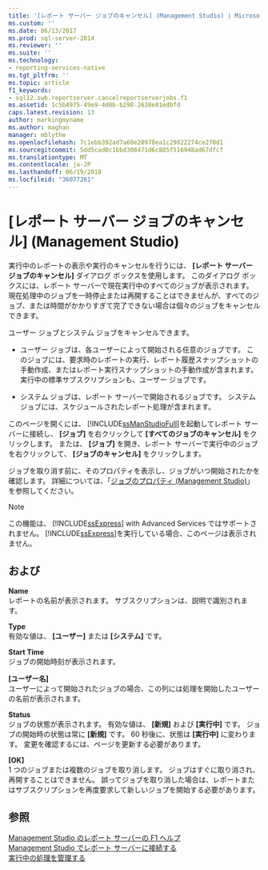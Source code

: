 ```yaml
---
title: '[レポート サーバー ジョブのキャンセル] (Management Studio) | Microsoft Docs'
ms.custom: ''
ms.date: 06/13/2017
ms.prod: sql-server-2014
ms.reviewer: ''
ms.suite: ''
ms.technology:
- reporting-services-native
ms.tgt_pltfrm: ''
ms.topic: article
f1_keywords:
- sql12.swb.reportserver.cancelreportserverjobs.f1
ms.assetid: 1c5b4975-49e9-4d0b-b298-2638e81edbfd
caps.latest.revision: 13
author: markingmyname
ms.author: maghan
manager: mblythe
ms.openlocfilehash: 7c1ebb392ad7a60e28978ea1c29822274ce278d1
ms.sourcegitcommit: 5dd5cad0c1bbd308471d6c885f516948ad67dfcf
ms.translationtype: MT
ms.contentlocale: ja-JP
ms.lasthandoff: 06/19/2018
ms.locfileid: "36077261"
---
```

# <a name="cancel-report-server-jobs-management-studio"></a>[レポート サーバー ジョブのキャンセル] (Management Studio)
  実行中のレポートの表示や実行のキャンセルを行うには、 **[レポート サーバー ジョブのキャンセル]** ダイアログ ボックスを使用します。 このダイアログ ボックスには、レポート サーバーで現在実行中のすべてのジョブが表示されます。 現在処理中のジョブを一時停止または再開することはできませんが、すべてのジョブ、または時間がかかりすぎて完了できない場合は個々のジョブをキャンセルできます。  
  
 ユーザー ジョブとシステム ジョブをキャンセルできます。  
  
-   ユーザー ジョブは、各ユーザーによって開始される任意のジョブです。 このジョブには、要求時のレポートの実行、レポート履歴スナップショットの手動作成、またはレポート実行スナップショットの手動作成が含まれます。 実行中の標準サブスクリプションも、ユーザー ジョブです。  
  
-   システム ジョブは、レポート サーバーで開始されるジョブです。 システム ジョブには、スケジュールされたレポート処理が含まれます。  
  
 このページを開くには、 [!INCLUDE[ssManStudioFull](../../includes/ssmanstudiofull-md.md)]を起動してレポート サーバーに接続し、 **[ジョブ]** を右クリックして **[すべてのジョブのキャンセル]** をクリックします。 または、 **[ジョブ]** を開き、レポート サーバーで実行中のジョブを右クリックして、 **[ジョブのキャンセル]** をクリックします。  
  
 ジョブを取り消す前に、そのプロパティを表示し、ジョブがいつ開始されたかを確認します。 詳細については、「[ジョブのプロパティ &#40;Management Studio&#41;](job-properties-management-studio.md)」を参照してください。  
  
> [!NOTE]  
>  この機能は、 [!INCLUDE[ssExpress](../../includes/ssexpress-md.md)] with Advanced Services ではサポートされません。 [!INCLUDE[ssExpress](../../includes/ssexpress-md.md)]を実行している場合、このページは表示されません。  
  
## <a name="options"></a>および  
 **Name**  
 レポートの名前が表示されます。 サブスクリプションは、説明で識別されます。  
  
 **Type**  
 有効な値は、 **[ユーザー]** または **[システム]** です。  
  
 **Start Time**  
 ジョブの開始時刻が表示されます。  
  
 **[ユーザー名]**  
 ユーザーによって開始されたジョブの場合、この列には処理を開始したユーザーの名前が表示されます。  
  
 **Status**  
 ジョブの状態が表示されます。 有効な値は、 **[新規]** および **[実行中]** です。 ジョブの開始時の状態は常に **[新規]** です。 60 秒後に、状態は **[実行中]** に変わります。 変更を確認するには、ページを更新する必要があります。  
  
 **[OK]**  
 1 つのジョブまたは複数のジョブを取り消します。 ジョブはすぐに取り消され、再開することはできません。 誤ってジョブを取り消した場合は、レポートまたはサブスクリプションを再度要求して新しいジョブを開始する必要があります。  
  
## <a name="see-also"></a>参照  
 [Management Studio のレポート サーバーの F1 ヘルプ](report-server-in-management-studio-f1-help.md)   
 [Management Studio でレポート サーバーに接続する](connect-to-a-report-server-in-management-studio.md)   
 [実行中の処理を管理する](../subscriptions/manage-a-running-process.md)  
  
  